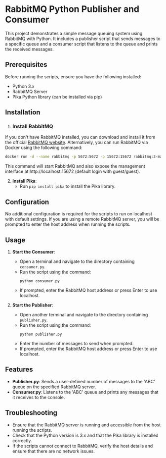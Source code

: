# RabbitMQ Python Publisher and Consumer

This project demonstrates a simple message queuing system using RabbitMQ with Python. It includes a publisher script that sends messages to a specific queue and a consumer script that listens to the queue and prints the received messages.

## Prerequisites

Before running the scripts, ensure you have the following installed:
- Python 3.x
- RabbitMQ Server
- Pika Python library (can be installed via pip)

## Installation

1. ### Install RabbitMQ

If you don't have RabbitMQ installed, you can download and install it from the official [RabbitMQ website](https://www.rabbitmq.com/download.html). Alternatively, you can run RabbitMQ via Docker using the following command:

```bash
docker run -d --name rabbitmq -p 5672:5672 -p 15672:15672 rabbitmq:3-management
```

This command will start RabbitMQ and also expose the management interface at http://localhost:15672 (default login with guest/guest).

2. **Install Pika**:
   - Run `pip install pika` to install the Pika library.

## Configuration

No additional configuration is required for the scripts to run on localhost with default settings. If you are using a remote RabbitMQ server, you will be prompted to enter the host address when running the scripts.

## Usage

1. **Start the Consumer**:
   - Open a terminal and navigate to the directory containing `consumer.py`.
   - Run the script using the command:
     ```
     python consumer.py
     ```
   - If prompted, enter the RabbitMQ host address or press Enter to use localhost.

2. **Start the Publisher**:
   - Open another terminal and navigate to the directory containing `publisher.py`.
   - Run the script using the command:
     ```
     python publisher.py
     ```
   - Enter the number of messages to send when prompted.
   - If prompted, enter the RabbitMQ host address or press Enter to use localhost.

## Features

- **Publisher.py**: Sends a user-defined number of messages to the 'ABC' queue on the specified RabbitMQ server.
- **Consumer.py**: Listens to the 'ABC' queue and prints any messages that it receives to the console.

## Troubleshooting

- Ensure that the RabbitMQ server is running and accessible from the host running the scripts.
- Check that the Python version is 3.x and that the Pika library is installed correctly.
- If the scripts cannot connect to RabbitMQ, verify the host details and ensure that there are no network issues.



